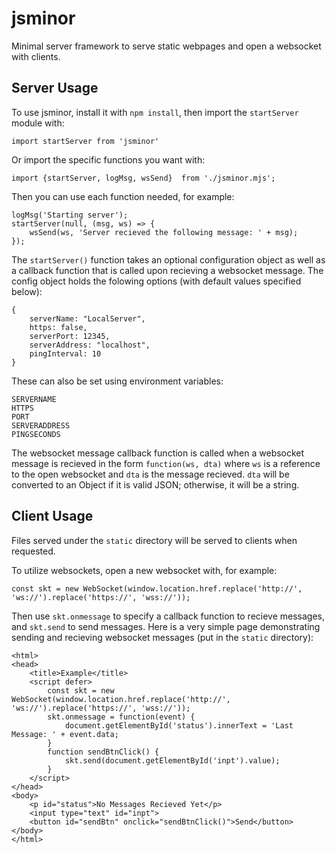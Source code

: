 # jsminor

Minimal server framework to serve static webpages and open a websocket with clients.

## Server Usage

To use jsminor, install it with `npm install`, then import the `startServer` module with:
```
import startServer from 'jsminor'
```

Or import the specific functions you want with:
```
import {startServer, logMsg, wsSend}  from './jsminor.mjs';
```

Then you can use each function needed, for example:
```
logMsg('Starting server');
startServer(null, (msg, ws) => {
	wsSend(ws, 'Server recieved the following message: ' + msg);
});
```

The `startServer()` function takes an optional configuration object as well as a callback function that is called upon recieving a websocket message. The config object holds the folowing options (with default values specified below):
```
{
    serverName: "LocalServer",
    https: false,
    serverPort: 12345,
    serverAddress: "localhost",
    pingInterval: 10
}
```

These can also be set using environment variables:
```
SERVERNAME
HTTPS
PORT
SERVERADDRESS
PINGSECONDS
```

The websocket message callback function is called when a websocket message is recieved in the form `function(ws, dta)` where `ws` is a reference to the open websocket and `dta` is the message recieved. `dta` will be converted to an Object if it is valid JSON; otherwise, it will be a string.


## Client Usage

Files served under the `static` directory will be served to clients when requested.

To utilize websockets, open a new websocket with, for example:

```
const skt = new WebSocket(window.location.href.replace('http://', 'ws://').replace('https://', 'wss://'));
```

Then use `skt.onmessage` to specify a callback function to recieve messages, and `skt.send` to send messages. Here is a very simple page demonstrating sending and recieving websocket messages (put in the `static` directory):

```
<html>
<head>
	<title>Example</title>
	<script defer>
		const skt = new WebSocket(window.location.href.replace('http://', 'ws://').replace('https://', 'wss://'));
		skt.onmessage = function(event) {
            document.getElementById('status').innerText = 'Last Message: ' + event.data;
		}
		function sendBtnClick() {
			skt.send(document.getElementById('inpt').value);
		}
	</script>
</head>
<body>
	<p id="status">No Messages Recieved Yet</p>
	<input type="text" id="inpt">
	<button id="sendBtn" onclick="sendBtnClick()">Send</button>
</body>
</html>
```
